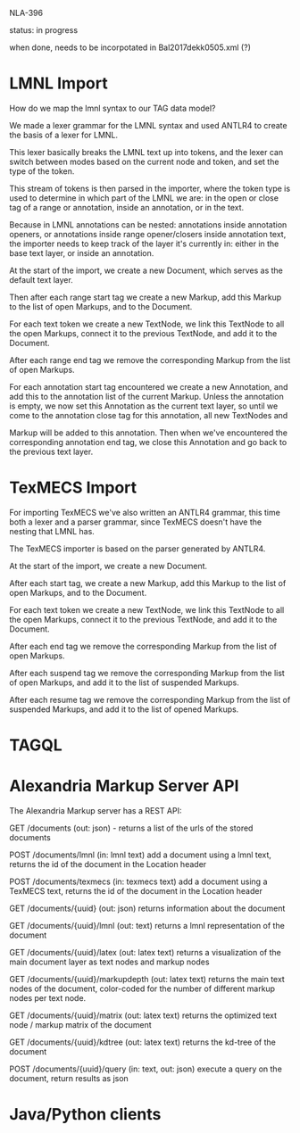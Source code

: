 NLA-396

status: in progress

when done, needs to be incorpotated in Bal2017dekk0505.xml (?)

LMNL Import
=
How do we map the lmnl syntax to our TAG data model?

We made a lexer grammar for the LMNL syntax and used ANTLR4 to create the basis of a lexer for LMNL.

This lexer basically breaks the LMNL text up into tokens, and the lexer can switch between modes based on the current node and token, and set the type of the token.

This stream of tokens is then parsed in the importer, where the token type is used to determine in which part of the LMNL we are: in the open or close tag of a range or annotation, inside an annotation, or in the text.

Because in LMNL annotations can be nested: annotations inside annotation openers, or annotations inside range opener/closers inside annotation text, the importer needs to keep track of the layer it's currently in: either in the base text layer, or inside an annotation.

At the start of the import, we create a new Document, which serves as the default text layer.

Then after each range start tag we create a new Markup, add this Markup to the list of open Markups, and to the Document.

For each text token we create a new TextNode, we link this TextNode to all the open Markups, connect it to the previous TextNode, and add it to the Document.

After each range end tag we remove the corresponding Markup from the list of open Markups.

For each annotation start tag encountered we create a new Annotation, and add this to the annotation list of the current Markup. Unless the annotation is empty, we now set this Annotation as the current text layer, so until we come to the annotation close tag for this annotation, all new TextNodes and

Markup will be added to this annotation. Then when we've encountered the corresponding annotation end tag, we close this Annotation and go back to the previous text layer.

TexMECS Import
=
For importing TexMECS we've also written an ANTLR4 grammar, this time both a lexer and a parser grammar, since TexMECS doesn't have the nesting that LMNL has.

The TexMECS importer is based on the parser generated by ANTLR4.

At the start of the import, we create a new Document.

After each start tag, we create a new Markup, add this Markup to the list of open Markups, and to the Document.

For each text token we create a new TextNode, we link this TextNode to all the open Markups, connect it to the previous TextNode, and add it to the Document.

After each end tag we remove the corresponding Markup from the list of open Markups.

After each suspend tag we remove the corresponding Markup from the list of open Markups, and add it to the list of suspended Markups.

After each resume tag we remove the corresponding Markup from the list of suspended Markups, and add it to the list of opened Markups.

TAGQL
=

Alexandria Markup Server API
=
The Alexandria Markup server has a REST API:

GET     /documents
  (out: json) - returns a list of the urls of the stored documents

POST    /documents/lmnl
  (in: lmnl text) add a document using a lmnl text, returns the id of the document in the Location header

POST    /documents/texmecs
  (in: texmecs text) add a document using a TexMECS text, returns the id of the document in the Location header

GET     /documents/{uuid}
  (out: json) returns information about the document

GET     /documents/{uuid}/lmnl
  (out: text) returns a lmnl representation of the document

GET     /documents/{uuid}/latex
  (out: latex text) returns a visualization of the main document layer as text nodes and markup nodes

GET     /documents/{uuid}/markupdepth
  (out: latex text) returns the main text nodes of the document, color-coded for the number of different markup nodes per text node.

GET     /documents/{uuid}/matrix
  (out: latex text) returns the optimized text node / markup matrix of the document

GET     /documents/{uuid}/kdtree
  (out: latex text) returns the kd-tree of the document

POST    /documents/{uuid}/query
  (in: text, out: json) execute a query on the document, return results as json

Java/Python clients
=
